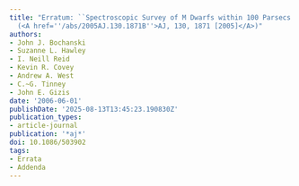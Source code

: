 ```yaml
---
title: "Erratum: ``Spectroscopic Survey of M Dwarfs within 100 Parsecs of the Sun``
  (<A href=''/abs/2005AJ.130.1871B''>AJ, 130, 1871 [2005]</A>)"
authors:
- John J. Bochanski
- Suzanne L. Hawley
- I. Neill Reid
- Kevin R. Covey
- Andrew A. West
- C.~G. Tinney
- John E. Gizis
date: '2006-06-01'
publishDate: '2025-08-13T13:45:23.190830Z'
publication_types:
- article-journal
publication: '*aj*'
doi: 10.1086/503902
tags:
- Errata
- Addenda
---
```

